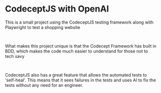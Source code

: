 <h1>CodeceptJS with OpenAI </h1>                                                                                                  

<p>This is a small project using the CodeceptJS testing framework along with Playwright to test a shopping website</p>
<br>
<p>What makes this project unique is that the Codecept Framework has built in BDD, which makes the code much easier to 
understand for those not to tech savy</p>
<br>
<p>CodeceptJS also has a great feature that allows the automated tests to 'self-heal'. This means that it sees failures in the
tests and uses AI to fix the tests without any need for an engineer.</p>
                                                                                                  
